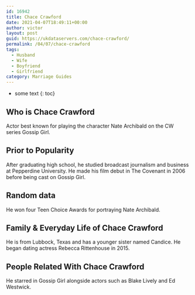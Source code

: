```yaml
---
id: 16942
title: Chace Crawford
date: 2021-04-07T18:49:11+00:00
author: victor
layout: post
guid: https://ukdataservers.com/chace-crawford/
permalink: /04/07/chace-crawford
tags:
  - Husband
  - Wife
  - Boyfriend
  - Girlfriend
category: Marriage Guides
---
```


* some text
{: toc}


## Who is Chace Crawford



Actor best known for playing the character Nate Archibald on the CW series Gossip Girl. 

                
                
                
## Prior to Popularity



After graduating high school, he studied broadcast journalism and business at Pepperdine University. He made his film debut in The Covenant in 2006 before being cast on Gossip Girl. 

                
                
                
## Random data



He won four Teen Choice Awards for portraying Nate Archibald.

                
                
                
## Family & Everyday Life of Chace Crawford



He is from Lubbock, Texas and has a younger sister named Candice. He began dating actress Rebecca Rittenhouse in 2015. 

                
                
                
## People Related With Chace Crawford



He starred in Gossip Girl alongside actors such as Blake Lively and Ed Westwick.

                
              
            
          
          
          